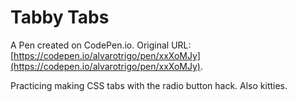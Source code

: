 # Tabby Tabs

A Pen created on CodePen.io. Original URL: [https://codepen.io/alvarotrigo/pen/xxXoMJy](https://codepen.io/alvarotrigo/pen/xxXoMJy).

Practicing making CSS tabs with the radio button hack. Also kitties. 